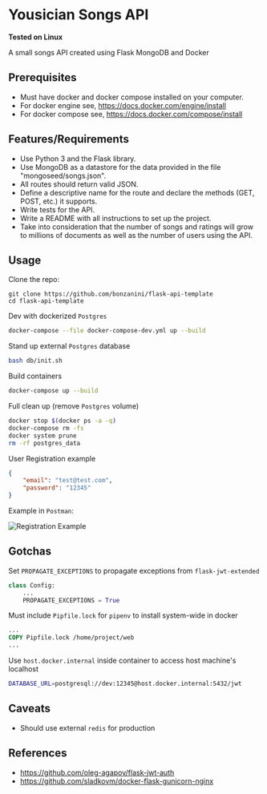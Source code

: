 Yousician Songs API
=================

**Tested on Linux**

A small songs API created using Flask MongoDB and Docker 

## Prerequisites

 - Must have docker and docker compose installed on your computer. 
 - For docker engine see, https://docs.docker.com/engine/install
 - For docker compose see, https://docs.docker.com/compose/install
## Features/Requirements

 - Use Python 3 and the Flask library.
 - Use MongoDB as a datastore for the data provided in the file "mongoseed/songs.json".
 - All routes should return valid JSON.
 - Define a descriptive name for the route and declare the methods (GET, POST, etc.) it supports.
 - Write tests for the API.
 - Write a README with all instructions to set up the project.
 - Take into consideration that the number of songs and ratings will grow to millions of documents as well as the number of users using the API.

## Usage

Clone the repo:

    git clone https://github.com/bonzanini/flask-api-template
    cd flask-api-template

Dev with dockerized `Postgres`

```sh
docker-compose --file docker-compose-dev.yml up --build
```

Stand up external `Postgres` database

```sh
bash db/init.sh
```

Build containers

```sh
docker-compose up --build
```

Full clean up (remove `Postgres` volume)

```sh
docker stop $(docker ps -a -q)
docker-compose rm -fs
docker system prune
rm -rf postgres_data
```

User Registration example

```json
{
    "email": "test@test.com",
    "password": "12345"
}
```

Example in `Postman`:

![Registration Example](https://github.com/yaojiach/docker-flask-boilerplate/blob/master/postman-example.png)

## Gotchas

Set `PROPAGATE_EXCEPTIONS` to propagate exceptions from `flask-jwt-extended`

```python
class Config:
    ...
    PROPAGATE_EXCEPTIONS = True
```

Must include `Pipfile.lock` for `pipenv` to install system-wide in docker

```dockerfile
...
COPY Pipfile.lock /home/project/web
...
```

Use `host.docker.internal` inside container to access host machine's localhost

```sh
DATABASE_URL=postgresql://dev:12345@host.docker.internal:5432/jwt
```

## Caveats

* Should use external `redis` for production

## References

* https://github.com/oleg-agapov/flask-jwt-auth
* https://github.com/sladkovm/docker-flask-gunicorn-nginx